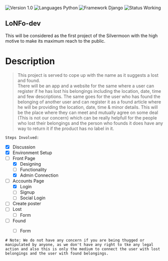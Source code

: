 ![Version 1.0](https://img.shields.io/badge/Version-1.0-brightgreen.svg)
![Languages Python](https://img.shields.io/badge/Languages-Python,%20JavaScript,%20HTML,%20CSS-blue.svg)
![Framework Django](https://img.shields.io/badge/Framework-Django-yellow.svg)
![Status Working](https://img.shields.io/badge/Status-Working%20/%20Incomplete-orange.svg)

## LoNFo-dev

>>>
This will be considered as the first project of the Silvermoon with the high motive to make its maximum reach to the public.
>>>


# Description

>This project is served to cope up with the name as it suggests a lost and found.  
There will be an app and a website for the same where a user can register if he has lost his belongings including the location, date, time and few descriptions.
The same goes for the user who has found the belonging of another user and can register it as a found article where he will be providing the location, date, time & minor details.
This will be the place where they can meet and mutually agree on some deal (This is not our concern) which can be really helpfull for the people who lost their belongings and the person who founds it does have any way to return it if the product has no label in it.

```Steps Involved:```

- [x] Discussion
- [x] Environment Setup
- [ ] Front Page
    - [x] Designing
    - [ ] Functionality
    - [x] Admin Connection
- [ ] Accounts Page
    - [x] Login
    - [ ] Signup
    - [ ] Social Login
- [ ] Create poster
- [ ] Lost
    - [ ] Form
- [ ] Found
    - [ ] Form








`# Note: We do not have any concern if you are being thugged or manipulated by anyone, as we don't have any right to tke any legal action and also this is only the medium to connect the user with lost belongings and the user with found belongings.`